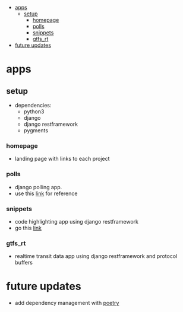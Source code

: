 - [apps](#apps)
  - [setup](#setup)
    - [homepage](#homepage)
    - [polls](#polls)
    - [snippets](#snippets)
    - [gtfs_rt](#gtfs_rt)
- [future updates](#future-updates)

# apps

## setup

- dependencies:
  - python3
  - django
  - django restframework
  - pygments

### homepage

- landing page with links to each project

### polls

- django polling app.
- use this [link](https://docs.djangoproject.com/en/5.1/intro/tutorial01/) for reference

### snippets

- code highlighting app using django restframework
- go this [link](https://www.django-rest-framework.org/tutorial/1-serialization/)

### gtfs_rt

- realtime transit data app using django restframework and protocol buffers

# future updates

- add dependency management with [poetry](https://python-poetry.org/docs)
